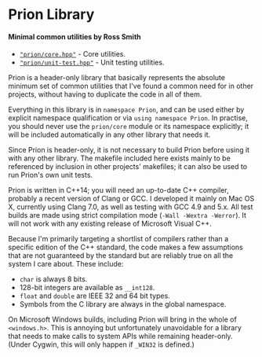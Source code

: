 # Prion Library #

#### Minimal common utilities by Ross Smith ####

* [`"prion/core.hpp"`](core.html) - Core utilities.
* [`"prion/unit-test.hpp"`](unit-test.html) - Unit testing utilities.

Prion is a header-only library that basically represents the absolute minimum
set of common utilities that I've found a common need for in other projects,
without having to duplicate the code in all of them.

Everything in this library is in `namespace Prion`, and can be used either by
explicit namespace qualification or via `using namespace Prion`. In practise,
you should never use the `prion/core` module or its namespace explicitly; it
will be included automatically in any other library that needs it.

Since Prion is header-only, it is not necessary to build Prion before using it
with any other library. The makefile included here exists mainly to be
referenced by inclusion in other projects' makefiles; it can also be used to
run Prion's own unit tests.

Prion is written in C++14; you will need an up-to-date C++ compiler, probably
a recent version of Clang or GCC. I developed it mainly on Mac OS X, currently
using Clang 7.0, as well as testing with GCC 4.9 and 5.x. All test builds are
made using strict compilation mode (`-Wall -Wextra -Werror`). It will not work
with any existing release of Microsoft Visual C++.

Because I'm primarily targeting a shortlist of compilers rather than a
specific edition of the C++ standard, the code makes a few assumptions that
are not guaranteed by the standard but are reliably true on all the system I
care about. These include:

* `char` is always 8 bits.
* 128-bit integers are available as `__int128`.
* `float` and `double` are IEEE 32 and 64 bit types.
* Symbols from the C library are always in the global namespace.

On Microsoft Windows builds, including Prion will bring in the whole of
`<windows.h>`. This is annoying but unfortunately unavoidable for a library
that needs to make calls to system APIs while remaining header-only. (Under
Cygwin, this will only happen if `_WIN32` is defined.)
